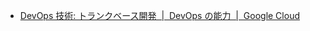 - [DevOps 技術: トランクベース開発  |  DevOps の能力  |  Google Cloud](https://cloud.google.com/architecture/devops/devops-tech-trunk-based-development?hl=ja)